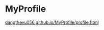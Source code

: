 # MyProfile
[dangthevu056.github.io/MyProfile/profile.html](dangthevu056.github.io/MyProfile/profile.html)

